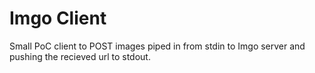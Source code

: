 # Imgo Client

Small PoC client to POST images piped in from stdin to Imgo server and pushing the recieved
url to stdout.
